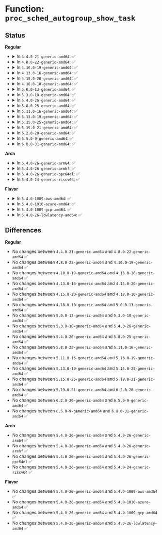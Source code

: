 # Function: <code>proc_sched_autogroup_show_task</code>

## Status
<b>Regular</b>
<ul>
<li>
<details>
<summary>In <code>4.4.0-21-generic-amd64</code>: ✅</summary>

```c
void proc_sched_autogroup_show_task(struct task_struct * p, struct seq_file * m)
```

```json
{
  "name": "proc_sched_autogroup_show_task",
  "collision_type": "Unique Global",
  "inline_type": "No",
  "funcs": [
    {
      "addr": 18446744071579652048,
      "name": "proc_sched_autogroup_show_task",
      "external": true,
      "loc": "kernel/sched/auto_group.c:225",
      "file": "kernel/sched/auto_group.c",
      "inline": "seen, unknown",
      "caller_inline": [],
      "caller_func": [
        "fs/proc/base.c:sched_autogroup_show"
      ]
    }
  ],
  "symbols": [
    {
      "addr": 18446744071579652048,
      "name": "proc_sched_autogroup_show_task",
      "section": ".text",
      "bind": "STB_GLOBAL",
      "size": 360
    }
  ]
}
```
</details>
</li>
<li>
<details>
<summary>In <code>4.8.0-22-generic-amd64</code>: ✅</summary>

```c
void proc_sched_autogroup_show_task(struct task_struct * p, struct seq_file * m)
```

```json
{
  "name": "proc_sched_autogroup_show_task",
  "collision_type": "Unique Global",
  "inline_type": "No",
  "funcs": [
    {
      "addr": 18446744071579667584,
      "name": "proc_sched_autogroup_show_task",
      "external": true,
      "loc": "kernel/sched/auto_group.c:225",
      "file": "kernel/sched/auto_group.c",
      "inline": "seen, unknown",
      "caller_inline": [],
      "caller_func": [
        "fs/proc/base.c:sched_autogroup_show"
      ]
    }
  ],
  "symbols": [
    {
      "addr": 18446744071579667584,
      "name": "proc_sched_autogroup_show_task",
      "section": ".text",
      "bind": "STB_GLOBAL",
      "size": 358
    }
  ]
}
```
</details>
</li>
<li>
<details>
<summary>In <code>4.10.0-19-generic-amd64</code>: ✅</summary>

```c
void proc_sched_autogroup_show_task(struct task_struct * p, struct seq_file * m)
```

```json
{
  "name": "proc_sched_autogroup_show_task",
  "collision_type": "Unique Global",
  "inline_type": "No",
  "funcs": [
    {
      "addr": 18446744071579692176,
      "name": "proc_sched_autogroup_show_task",
      "external": true,
      "loc": "kernel/sched/auto_group.c:247",
      "file": "kernel/sched/auto_group.c",
      "inline": "seen, unknown",
      "caller_inline": [],
      "caller_func": [
        "fs/proc/base.c:sched_autogroup_show"
      ]
    }
  ],
  "symbols": [
    {
      "addr": 18446744071579692176,
      "name": "proc_sched_autogroup_show_task",
      "section": ".text",
      "bind": "STB_GLOBAL",
      "size": 358
    }
  ]
}
```
</details>
</li>
<li>
<details>
<summary>In <code>4.13.0-16-generic-amd64</code>: ✅</summary>

```c
void proc_sched_autogroup_show_task(struct task_struct * p, struct seq_file * m)
```

```json
{
  "name": "proc_sched_autogroup_show_task",
  "collision_type": "Unique Global",
  "inline_type": "No",
  "funcs": [
    {
      "addr": 18446744071579688768,
      "name": "proc_sched_autogroup_show_task",
      "external": true,
      "loc": "kernel/sched/autogroup.c:247",
      "file": "kernel/sched/autogroup.c",
      "inline": "seen, unknown",
      "caller_inline": [],
      "caller_func": [
        "fs/proc/base.c:sched_autogroup_show"
      ]
    }
  ],
  "symbols": [
    {
      "addr": 18446744071579688768,
      "name": "proc_sched_autogroup_show_task",
      "section": ".text",
      "bind": "STB_GLOBAL",
      "size": 235
    }
  ]
}
```
</details>
</li>
<li>
<details>
<summary>In <code>4.15.0-20-generic-amd64</code>: ✅</summary>

```c
void proc_sched_autogroup_show_task(struct task_struct * p, struct seq_file * m)
```

```json
{
  "name": "proc_sched_autogroup_show_task",
  "collision_type": "Unique Global",
  "inline_type": "No",
  "funcs": [
    {
      "addr": 18446744071579719696,
      "name": "proc_sched_autogroup_show_task",
      "external": true,
      "loc": "kernel/sched/autogroup.c:247",
      "file": "kernel/sched/autogroup.c",
      "inline": "seen, unknown",
      "caller_inline": [],
      "caller_func": [
        "fs/proc/base.c:sched_autogroup_show"
      ]
    }
  ],
  "symbols": [
    {
      "addr": 18446744071579719696,
      "name": "proc_sched_autogroup_show_task",
      "section": ".text",
      "bind": "STB_GLOBAL",
      "size": 256
    }
  ]
}
```
</details>
</li>
<li>
<details>
<summary>In <code>4.18.0-10-generic-amd64</code>: ✅</summary>

```c
void proc_sched_autogroup_show_task(struct task_struct * p, struct seq_file * m)
```

```json
{
  "name": "proc_sched_autogroup_show_task",
  "collision_type": "Unique Global",
  "inline_type": "No",
  "funcs": [
    {
      "addr": 18446744071579752384,
      "name": "proc_sched_autogroup_show_task",
      "external": true,
      "loc": "kernel/sched/autogroup.c:246",
      "file": "kernel/sched/autogroup.c",
      "inline": "seen, unknown",
      "caller_inline": [],
      "caller_func": [
        "fs/proc/base.c:sched_autogroup_show"
      ]
    }
  ],
  "symbols": [
    {
      "addr": 18446744071579752384,
      "name": "proc_sched_autogroup_show_task",
      "section": ".text",
      "bind": "STB_GLOBAL",
      "size": 256
    }
  ]
}
```
</details>
</li>
<li>
<details>
<summary>In <code>5.0.0-13-generic-amd64</code>: ✅</summary>

```c
void proc_sched_autogroup_show_task(struct task_struct * p, struct seq_file * m)
```

```json
{
  "name": "proc_sched_autogroup_show_task",
  "collision_type": "Unique Global",
  "inline_type": "No",
  "funcs": [
    {
      "addr": 18446744071579795248,
      "name": "proc_sched_autogroup_show_task",
      "external": true,
      "loc": "kernel/sched/autogroup.c:246",
      "file": "kernel/sched/autogroup.c",
      "inline": "seen, unknown",
      "caller_inline": [],
      "caller_func": [
        "fs/proc/base.c:sched_autogroup_show"
      ]
    }
  ],
  "symbols": [
    {
      "addr": 18446744071579795248,
      "name": "proc_sched_autogroup_show_task",
      "section": ".text",
      "bind": "STB_GLOBAL",
      "size": 256
    }
  ]
}
```
</details>
</li>
<li>
<details>
<summary>In <code>5.3.0-18-generic-amd64</code>: ✅</summary>

```c
void proc_sched_autogroup_show_task(struct task_struct * p, struct seq_file * m)
```

```json
{
  "name": "proc_sched_autogroup_show_task",
  "collision_type": "Unique Global",
  "inline_type": "No",
  "funcs": [
    {
      "addr": 18446744071579823792,
      "name": "proc_sched_autogroup_show_task",
      "external": true,
      "loc": "kernel/sched/autogroup.c:246",
      "file": "kernel/sched/autogroup.c",
      "inline": "seen, unknown",
      "caller_inline": [],
      "caller_func": [
        "fs/proc/base.c:sched_autogroup_show"
      ]
    }
  ],
  "symbols": [
    {
      "addr": 18446744071579823792,
      "name": "proc_sched_autogroup_show_task",
      "section": ".text",
      "bind": "STB_GLOBAL",
      "size": 251
    }
  ]
}
```
</details>
</li>
<li>
<details>
<summary>In <code>5.4.0-26-generic-amd64</code>: ✅</summary>

```c
void proc_sched_autogroup_show_task(struct task_struct * p, struct seq_file * m)
```

```json
{
  "name": "proc_sched_autogroup_show_task",
  "collision_type": "Unique Global",
  "inline_type": "No",
  "funcs": [
    {
      "addr": 18446744071579872064,
      "name": "proc_sched_autogroup_show_task",
      "external": true,
      "loc": "kernel/sched/autogroup.c:246",
      "file": "kernel/sched/autogroup.c",
      "inline": "seen, unknown",
      "caller_inline": [],
      "caller_func": [
        "fs/proc/base.c:sched_autogroup_show"
      ]
    }
  ],
  "symbols": [
    {
      "addr": 18446744071579872064,
      "name": "proc_sched_autogroup_show_task",
      "section": ".text",
      "bind": "STB_GLOBAL",
      "size": 281
    }
  ]
}
```
</details>
</li>
<li>
<details>
<summary>In <code>5.8.0-25-generic-amd64</code>: ✅</summary>

```c
void proc_sched_autogroup_show_task(struct task_struct * p, struct seq_file * m)
```

```json
{
  "name": "proc_sched_autogroup_show_task",
  "collision_type": "Unique Global",
  "inline_type": "No",
  "funcs": [
    {
      "addr": 18446744071579914256,
      "name": "proc_sched_autogroup_show_task",
      "external": true,
      "loc": "kernel/sched/autogroup.c:246",
      "file": "kernel/sched/autogroup.c",
      "inline": "seen, unknown",
      "caller_inline": [],
      "caller_func": [
        "fs/proc/base.c:sched_autogroup_show"
      ]
    }
  ],
  "symbols": [
    {
      "addr": 18446744071579914256,
      "name": "proc_sched_autogroup_show_task",
      "section": ".text",
      "bind": "STB_GLOBAL",
      "size": 415
    }
  ]
}
```
</details>
</li>
<li>
<details>
<summary>In <code>5.11.0-16-generic-amd64</code>: ✅</summary>

```c
void proc_sched_autogroup_show_task(struct task_struct * p, struct seq_file * m)
```

```json
{
  "name": "proc_sched_autogroup_show_task",
  "collision_type": "Unique Global",
  "inline_type": "No",
  "funcs": [
    {
      "addr": 18446744071579907728,
      "name": "proc_sched_autogroup_show_task",
      "external": true,
      "loc": "kernel/sched/autogroup.c:246",
      "file": "kernel/sched/autogroup.c",
      "inline": "seen, unknown",
      "caller_inline": [],
      "caller_func": [
        "fs/proc/base.c:sched_autogroup_show"
      ]
    }
  ],
  "symbols": [
    {
      "addr": 18446744071579907728,
      "name": "proc_sched_autogroup_show_task",
      "section": ".text",
      "bind": "STB_GLOBAL",
      "size": 415
    }
  ]
}
```
</details>
</li>
<li>
<details>
<summary>In <code>5.13.0-19-generic-amd64</code>: ✅</summary>

```c
void proc_sched_autogroup_show_task(struct task_struct * p, struct seq_file * m)
```

```json
{
  "name": "proc_sched_autogroup_show_task",
  "collision_type": "Unique Global",
  "inline_type": "No",
  "funcs": [
    {
      "addr": 18446744071579916688,
      "name": "proc_sched_autogroup_show_task",
      "external": true,
      "loc": "kernel/sched/autogroup.c:246",
      "file": "kernel/sched/autogroup.c",
      "inline": "seen, unknown",
      "caller_inline": [],
      "caller_func": [
        "fs/proc/base.c:sched_autogroup_show"
      ]
    }
  ],
  "symbols": [
    {
      "addr": 18446744071579916688,
      "name": "proc_sched_autogroup_show_task",
      "section": ".text",
      "bind": "STB_GLOBAL",
      "size": 394
    }
  ]
}
```
</details>
</li>
<li>
<details>
<summary>In <code>5.15.0-25-generic-amd64</code>: ✅</summary>

```c
void proc_sched_autogroup_show_task(struct task_struct * p, struct seq_file * m)
```

```json
{
  "name": "proc_sched_autogroup_show_task",
  "collision_type": "Unique Global",
  "inline_type": "No",
  "funcs": [
    {
      "addr": 18446744071580038688,
      "name": "proc_sched_autogroup_show_task",
      "external": true,
      "loc": "kernel/sched/autogroup.c:246",
      "file": "kernel/sched/autogroup.c",
      "inline": "seen, unknown",
      "caller_inline": [],
      "caller_func": [
        "fs/proc/base.c:sched_autogroup_show"
      ]
    }
  ],
  "symbols": [
    {
      "addr": 18446744071580038688,
      "name": "proc_sched_autogroup_show_task",
      "section": ".text",
      "bind": "STB_GLOBAL",
      "size": 394
    }
  ]
}
```
</details>
</li>
<li>
<details>
<summary>In <code>5.19.0-21-generic-amd64</code>: ✅</summary>

```c
void proc_sched_autogroup_show_task(struct task_struct * p, struct seq_file * m)
```

```json
{
  "name": "proc_sched_autogroup_show_task",
  "collision_type": "Unique Global",
  "inline_type": "No",
  "funcs": [
    {
      "addr": 18446744071580209648,
      "name": "proc_sched_autogroup_show_task",
      "external": true,
      "loc": "kernel/sched/autogroup.c:268",
      "file": "kernel/sched/build_utility.c",
      "inline": "seen, unknown",
      "caller_inline": [],
      "caller_func": [
        "fs/proc/base.c:sched_autogroup_show"
      ]
    }
  ],
  "symbols": [
    {
      "addr": 18446744071580209648,
      "name": "proc_sched_autogroup_show_task",
      "section": ".text",
      "bind": "STB_GLOBAL",
      "size": 405
    }
  ]
}
```
</details>
</li>
<li>
<details>
<summary>In <code>6.2.0-20-generic-amd64</code>: ✅</summary>

```c
void proc_sched_autogroup_show_task(struct task_struct * p, struct seq_file * m)
```

```json
{
  "name": "proc_sched_autogroup_show_task",
  "collision_type": "Unique Global",
  "inline_type": "No",
  "funcs": [
    {
      "addr": 18446744071580402320,
      "name": "proc_sched_autogroup_show_task",
      "external": true,
      "loc": "kernel/sched/autogroup.c:269",
      "file": "kernel/sched/build_utility.c",
      "inline": "seen, unknown",
      "caller_inline": [],
      "caller_func": [
        "fs/proc/base.c:sched_autogroup_show"
      ]
    }
  ],
  "symbols": [
    {
      "addr": 18446744071580402320,
      "name": "proc_sched_autogroup_show_task",
      "section": ".text",
      "bind": "STB_GLOBAL",
      "size": 405
    }
  ]
}
```
</details>
</li>
<li>
<details>
<summary>In <code>6.5.0-9-generic-amd64</code>: ✅</summary>

```c
void proc_sched_autogroup_show_task(struct task_struct * p, struct seq_file * m)
```

```json
{
  "name": "proc_sched_autogroup_show_task",
  "collision_type": "Unique Global",
  "inline_type": "No",
  "funcs": [
    {
      "addr": 18446744071580471104,
      "name": "proc_sched_autogroup_show_task",
      "external": true,
      "loc": "kernel/sched/autogroup.c:269",
      "file": "kernel/sched/build_utility.c",
      "inline": "seen, unknown",
      "caller_inline": [],
      "caller_func": [
        "fs/proc/base.c:sched_autogroup_show"
      ]
    }
  ],
  "symbols": [
    {
      "addr": 18446744071580471104,
      "name": "proc_sched_autogroup_show_task",
      "section": ".text",
      "bind": "STB_GLOBAL",
      "size": 393
    }
  ]
}
```
</details>
</li>
<li>
<details>
<summary>In <code>6.8.0-31-generic-amd64</code>: ✅</summary>

```c
void proc_sched_autogroup_show_task(struct task_struct * p, struct seq_file * m)
```

```json
{
  "name": "proc_sched_autogroup_show_task",
  "collision_type": "Unique Global",
  "inline_type": "No",
  "funcs": [
    {
      "addr": 18446744071580530928,
      "name": "proc_sched_autogroup_show_task",
      "external": true,
      "loc": "kernel/sched/autogroup.c:269",
      "file": "kernel/sched/build_utility.c",
      "inline": "seen, unknown",
      "caller_inline": [],
      "caller_func": [
        "fs/proc/base.c:sched_autogroup_show"
      ]
    }
  ],
  "symbols": [
    {
      "addr": 18446744071580530928,
      "name": "proc_sched_autogroup_show_task",
      "section": ".text",
      "bind": "STB_GLOBAL",
      "size": 393
    }
  ]
}
```
</details>
</li>
</ul>
<b>Arch</b>
<ul>
<li>
<details>
<summary>In <code>5.4.0-26-generic-arm64</code>: ✅</summary>

```c
void proc_sched_autogroup_show_task(struct task_struct * p, struct seq_file * m)
```

```json
{
  "name": "proc_sched_autogroup_show_task",
  "collision_type": "Unique Global",
  "inline_type": "No",
  "funcs": [
    {
      "addr": 18446603336491070896,
      "name": "proc_sched_autogroup_show_task",
      "external": true,
      "loc": "kernel/sched/autogroup.c:246",
      "file": "kernel/sched/autogroup.c",
      "inline": "seen, unknown",
      "caller_inline": [],
      "caller_func": [
        "fs/proc/base.c:sched_autogroup_show"
      ]
    }
  ],
  "symbols": [
    {
      "addr": 18446603336491070896,
      "name": "proc_sched_autogroup_show_task",
      "section": ".text",
      "bind": "STB_GLOBAL",
      "size": 284
    }
  ]
}
```
</details>
</li>
<li>
<details>
<summary>In <code>5.4.0-26-generic-armhf</code>: ✅</summary>

```c
void proc_sched_autogroup_show_task(struct task_struct * p, struct seq_file * m)
```

```json
{
  "name": "proc_sched_autogroup_show_task",
  "collision_type": "Unique Global",
  "inline_type": "No",
  "funcs": [
    {
      "addr": 3225075172,
      "name": "proc_sched_autogroup_show_task",
      "external": true,
      "loc": "kernel/sched/autogroup.c:246",
      "file": "kernel/sched/autogroup.c",
      "inline": "seen, unknown",
      "caller_inline": [],
      "caller_func": [
        "fs/proc/base.c:sched_autogroup_show"
      ]
    }
  ],
  "symbols": [
    {
      "addr": 3225075172,
      "name": "proc_sched_autogroup_show_task",
      "section": ".text",
      "bind": "STB_GLOBAL",
      "size": 272
    }
  ]
}
```
</details>
</li>
<li>
<details>
<summary>In <code>5.4.0-26-generic-ppc64el</code>: ✅</summary>

```c
void proc_sched_autogroup_show_task(struct task_struct * p, struct seq_file * m)
```

```json
{
  "name": "proc_sched_autogroup_show_task",
  "collision_type": "Unique Global",
  "inline_type": "No",
  "funcs": [
    {
      "addr": 13835058055283952448,
      "name": "proc_sched_autogroup_show_task",
      "external": true,
      "loc": "kernel/sched/autogroup.c:246",
      "file": "kernel/sched/autogroup.c",
      "inline": "seen, unknown",
      "caller_inline": [],
      "caller_func": [
        "fs/proc/base.c:sched_autogroup_show"
      ]
    }
  ],
  "symbols": [
    {
      "addr": 13835058055283952448,
      "name": "proc_sched_autogroup_show_task",
      "section": ".text",
      "bind": "STB_GLOBAL",
      "size": 380
    }
  ]
}
```
</details>
</li>
<li>
<details>
<summary>In <code>5.4.0-24-generic-riscv64</code>: ✅</summary>

```c
void proc_sched_autogroup_show_task(struct task_struct * p, struct seq_file * m)
```

```json
{
  "name": "proc_sched_autogroup_show_task",
  "collision_type": "Unique Global",
  "inline_type": "No",
  "funcs": [
    {
      "addr": 18446743936271661078,
      "name": "proc_sched_autogroup_show_task",
      "external": true,
      "loc": "kernel/sched/autogroup.c:246",
      "file": "kernel/sched/autogroup.c",
      "inline": "seen, unknown",
      "caller_inline": [],
      "caller_func": [
        "fs/proc/base.c:sched_autogroup_show"
      ]
    }
  ],
  "symbols": [
    {
      "addr": 18446743936271661078,
      "name": "proc_sched_autogroup_show_task",
      "section": ".text",
      "bind": "STB_GLOBAL",
      "size": 228
    }
  ]
}
```
</details>
</li>
</ul>
<b>Flavor</b>
<ul>
<li>
<details>
<summary>In <code>5.4.0-1009-aws-amd64</code>: ✅</summary>

```c
void proc_sched_autogroup_show_task(struct task_struct * p, struct seq_file * m)
```

```json
{
  "name": "proc_sched_autogroup_show_task",
  "collision_type": "Unique Global",
  "inline_type": "No",
  "funcs": [
    {
      "addr": 18446744071579844240,
      "name": "proc_sched_autogroup_show_task",
      "external": true,
      "loc": "kernel/sched/autogroup.c:246",
      "file": "kernel/sched/autogroup.c",
      "inline": "seen, unknown",
      "caller_inline": [],
      "caller_func": [
        "fs/proc/base.c:sched_autogroup_show"
      ]
    }
  ],
  "symbols": [
    {
      "addr": 18446744071579844240,
      "name": "proc_sched_autogroup_show_task",
      "section": ".text",
      "bind": "STB_GLOBAL",
      "size": 251
    }
  ]
}
```
</details>
</li>
<li>
<details>
<summary>In <code>5.4.0-1010-azure-amd64</code>: ✅</summary>

```c
void proc_sched_autogroup_show_task(struct task_struct * p, struct seq_file * m)
```

```json
{
  "name": "proc_sched_autogroup_show_task",
  "collision_type": "Unique Global",
  "inline_type": "No",
  "funcs": [
    {
      "addr": 18446744071579779152,
      "name": "proc_sched_autogroup_show_task",
      "external": true,
      "loc": "kernel/sched/autogroup.c:246",
      "file": "kernel/sched/autogroup.c",
      "inline": "seen, unknown",
      "caller_inline": [],
      "caller_func": [
        "fs/proc/base.c:sched_autogroup_show"
      ]
    }
  ],
  "symbols": [
    {
      "addr": 18446744071579779152,
      "name": "proc_sched_autogroup_show_task",
      "section": ".text",
      "bind": "STB_GLOBAL",
      "size": 281
    }
  ]
}
```
</details>
</li>
<li>
<details>
<summary>In <code>5.4.0-1009-gcp-amd64</code>: ✅</summary>

```c
void proc_sched_autogroup_show_task(struct task_struct * p, struct seq_file * m)
```

```json
{
  "name": "proc_sched_autogroup_show_task",
  "collision_type": "Unique Global",
  "inline_type": "No",
  "funcs": [
    {
      "addr": 18446744071579832432,
      "name": "proc_sched_autogroup_show_task",
      "external": true,
      "loc": "kernel/sched/autogroup.c:246",
      "file": "kernel/sched/autogroup.c",
      "inline": "seen, unknown",
      "caller_inline": [],
      "caller_func": [
        "fs/proc/base.c:sched_autogroup_show"
      ]
    }
  ],
  "symbols": [
    {
      "addr": 18446744071579832432,
      "name": "proc_sched_autogroup_show_task",
      "section": ".text",
      "bind": "STB_GLOBAL",
      "size": 281
    }
  ]
}
```
</details>
</li>
<li>
<details>
<summary>In <code>5.4.0-26-lowlatency-amd64</code>: ✅</summary>

```c
void proc_sched_autogroup_show_task(struct task_struct * p, struct seq_file * m)
```

```json
{
  "name": "proc_sched_autogroup_show_task",
  "collision_type": "Unique Global",
  "inline_type": "No",
  "funcs": [
    {
      "addr": 18446744071579877488,
      "name": "proc_sched_autogroup_show_task",
      "external": true,
      "loc": "kernel/sched/autogroup.c:246",
      "file": "kernel/sched/autogroup.c",
      "inline": "seen, unknown",
      "caller_inline": [],
      "caller_func": [
        "fs/proc/base.c:sched_autogroup_show"
      ]
    }
  ],
  "symbols": [
    {
      "addr": 18446744071579877488,
      "name": "proc_sched_autogroup_show_task",
      "section": ".text",
      "bind": "STB_GLOBAL",
      "size": 251
    }
  ]
}
```
</details>
</li>
</ul>

## Differences
<b>Regular</b>
<ul>
<li>
No changes between <code>4.4.0-21-generic-amd64</code> and <code>4.8.0-22-generic-amd64</code> ✅
</li>
<li>
No changes between <code>4.8.0-22-generic-amd64</code> and <code>4.10.0-19-generic-amd64</code> ✅
</li>
<li>
No changes between <code>4.10.0-19-generic-amd64</code> and <code>4.13.0-16-generic-amd64</code> ✅
</li>
<li>
No changes between <code>4.13.0-16-generic-amd64</code> and <code>4.15.0-20-generic-amd64</code> ✅
</li>
<li>
No changes between <code>4.15.0-20-generic-amd64</code> and <code>4.18.0-10-generic-amd64</code> ✅
</li>
<li>
No changes between <code>4.18.0-10-generic-amd64</code> and <code>5.0.0-13-generic-amd64</code> ✅
</li>
<li>
No changes between <code>5.0.0-13-generic-amd64</code> and <code>5.3.0-18-generic-amd64</code> ✅
</li>
<li>
No changes between <code>5.3.0-18-generic-amd64</code> and <code>5.4.0-26-generic-amd64</code> ✅
</li>
<li>
No changes between <code>5.4.0-26-generic-amd64</code> and <code>5.8.0-25-generic-amd64</code> ✅
</li>
<li>
No changes between <code>5.8.0-25-generic-amd64</code> and <code>5.11.0-16-generic-amd64</code> ✅
</li>
<li>
No changes between <code>5.11.0-16-generic-amd64</code> and <code>5.13.0-19-generic-amd64</code> ✅
</li>
<li>
No changes between <code>5.13.0-19-generic-amd64</code> and <code>5.15.0-25-generic-amd64</code> ✅
</li>
<li>
No changes between <code>5.15.0-25-generic-amd64</code> and <code>5.19.0-21-generic-amd64</code> ✅
</li>
<li>
No changes between <code>5.19.0-21-generic-amd64</code> and <code>6.2.0-20-generic-amd64</code> ✅
</li>
<li>
No changes between <code>6.2.0-20-generic-amd64</code> and <code>6.5.0-9-generic-amd64</code> ✅
</li>
<li>
No changes between <code>6.5.0-9-generic-amd64</code> and <code>6.8.0-31-generic-amd64</code> ✅
</li>
</ul>
<b>Arch</b>
<ul>
<li>
No changes between <code>5.4.0-26-generic-amd64</code> and <code>5.4.0-26-generic-arm64</code> ✅
</li>
<li>
No changes between <code>5.4.0-26-generic-amd64</code> and <code>5.4.0-26-generic-armhf</code> ✅
</li>
<li>
No changes between <code>5.4.0-26-generic-amd64</code> and <code>5.4.0-26-generic-ppc64el</code> ✅
</li>
<li>
No changes between <code>5.4.0-26-generic-amd64</code> and <code>5.4.0-24-generic-riscv64</code> ✅
</li>
</ul>
<b>Flavor</b>
<ul>
<li>
No changes between <code>5.4.0-26-generic-amd64</code> and <code>5.4.0-1009-aws-amd64</code> ✅
</li>
<li>
No changes between <code>5.4.0-26-generic-amd64</code> and <code>5.4.0-1010-azure-amd64</code> ✅
</li>
<li>
No changes between <code>5.4.0-26-generic-amd64</code> and <code>5.4.0-1009-gcp-amd64</code> ✅
</li>
<li>
No changes between <code>5.4.0-26-generic-amd64</code> and <code>5.4.0-26-lowlatency-amd64</code> ✅
</li>
</ul>
